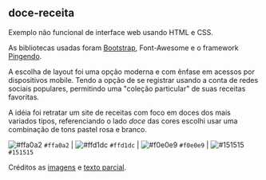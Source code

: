 ## doce-receita
Exemplo não funcional de interface web usando HTML e CSS.

As bibliotecas usadas foram [Bootstrap](https://getbootstrap.com "Bootstrap"), Font-Awesome e o framework [Pingendo](https://pingendo.com "Pingendo").

A escolha de layout foi uma opção moderna e com ênfase em acessos por dispositivos mobile. Tendo a opção de se registrar usando a conta de redes sociais populares, permitindo uma "coleção particular" de suas receitas favoritas.

A idéia foi retratar um site de receitas com foco em doces dos mais variados tipos, referenciando o lado _doce_ das cores escolhi usar uma combinação de tons pastel rosa e branco.

 ![#ffa0a2](https://placehold.it/15/ffa0a2/000000?text=+) `#ffa0a2` | ![#ffd1dc](https://placehold.it/15/ffd1dc/000000?text=+) `#ffd1dc` | ![#f0e0e9](https://placehold.it/15/f0e0e9/000000?text=+) `#f0e0e9` | ![#151515](https://placehold.it/15/151515/000000?text=+) `#151515`
 
 Créditos as [imagens](https://www.pexels.com "imagens") e [texto parcial](https://www.petitgastro.com.br/como-fazer-churros/ "texto parcial").
